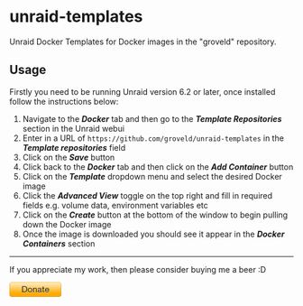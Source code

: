 # unraid-templates

Unraid Docker Templates for Docker images in the "groveld" repository.

## Usage

Firstly you need to be running Unraid version 6.2 or later, once installed follow the instructions below:

1. Navigate to the ***Docker*** tab and then go to the ***Template Repositories*** section in the Unraid webui
2. Enter in a URL of `https://github.com/groveld/unraid-templates` in the ***Template repositories*** field
3. Click on the ***Save*** button
4. Click back to the ***Docker*** tab and then click on the ***Add Container*** button
5. Click on the ***Template*** dropdown menu and select the desired Docker image
6. Click the ***Advanced View*** toggle on the top right and fill in required fields e.g. volume data, environment variables etc
7. Click on the ***Create*** button at the bottom of the window to begin pulling down the Docker image
8. Once the image is downloaded you should see it appear in the ***Docker Containers*** section

___

If you appreciate my work, then please consider buying me a beer :D

[![PayPal donation](groveld/img/donate.png)](https://paypal.me/groveld)
